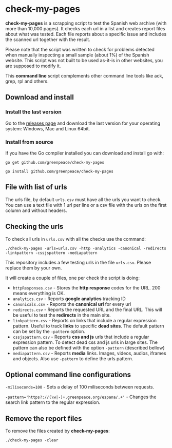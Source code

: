 # check-my-pages

**check-my-pages** is a scrapping script to test the Spanish web archive (with more than 10,000 pages). It checks each url in a list and creates report files about what was tested. Each file reports about a specific issue and includes the scanned url together with the result.

Please note that the script was written to check for problems detected when manually inspecting a small sample (about 1%) of the Spanish website. This script was not built to be used as-it-is in other websites, you are supposed to modify it.

This **command line** script complements other command line tools like ack, grep, rpl and others.

## Download and install

### Install the last version

Go to the [releases page](https://github.com/greenpeace/check-my-pages/releases) and download the last version for your operating system: Windows, Mac and Linux 64bit.

### Install from source

If you have the Go compiler installed you can download and install go with:

```
go get github.com/greenpeace/check-my-pages

go install github.com/greenpeace/check-my-pages
```

## File with list of urls

The urls file, by default `urls.csv` must have all the urls you want to check. You can use a text file with 1 url per line or a csv file with the urls on the first column and without headers.

## Checking the urls

To check all urls in `urls.csv` with all the checks use the command:

```
./check-my-pages -urls=urls.csv -http -analytics -canonical -redirects -linkpattern -cssjspattern -mediapattern
```

This repository includes a few testing urls in the file `urls.csv`. Please replace them by your own.

It will create a couple of files, one per check the script is doing:
* `httpResponses.csv` - Stores the **http response** codes for the URL. 200 means everything is OK.
* `analytics.csv` - Reports **google analytics** tracking ID
* `canonicals.csv` - Reports the **canonical url** for every url
* `redirects.csv` - Reports the requested URL and the final URL. This will be useful to test the **redirects** in the main site.
* `linkpattern.csv` - Reports on links that include a regular expression pattern. Useful to track **links** to specific **dead sites**. The default pattern can be set by the `-pattern` option.
* `cssjspattern.csv` - Reports **css and js** urls that include a regular expression pattern. To detect dead css and js urls in large sites. The pattern can also be defined with the option `-pattern` (described bellow)
* `mediapattern.csv` - Reports **media** links. Images, videos, audios, iframes and objects. Also use `-pattern` to define the urls pattern.

## Optional command line configurations

`-miliseconds=100` - Sets a delay of 100 miliseconds between requests.

`-pattern='https?://(\w|-)+.greenpeace.org/espana/.+'` - Changes the search link pattern to the regular expression.

## Remove the report files

To remove the files created by **check-my-pages**:

```
./check-my-pages -clear 
```
